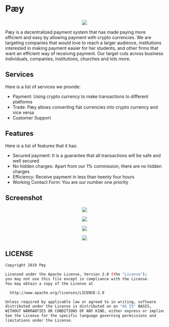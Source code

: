 # Pæy

<p align="center">
  <img src="https://aepp-paey.web.app/assets/images/logo-text.png">
</p>

Pæy is a decentralized payment system that has made paying more efficient and easy by allowing payment with crypto currencies. We are targeting companies that would love to reach a larger audience, institutions interested in making payment easier for her students, and other firms that want an efficient way of receiving payment. Our target cuts across business individuals, companies, institutions, churches and lots more.

## Services

Here is a list of services we provide:

- Payment: Using crypto currency to make transactions to different platforms
- Trade: Pæy allows converting fiat currencies into crypto currency and vice versa
- Customer Support

## Features

Here is a list of features that it has:

- Secured payment: It is a guarantee that all transactions will be safe and well secured
- No hidden charges: Apart from our 1% commission, there are no hidden charges
- Efficiency: Receive payment in less than twenty four hours
- Working Contact Form: You are our number one priority

## Screenshot

<p align="center">
  <img src="https://i.ibb.co/P6TPYqG/1.png">
</p>
<p align="center">
  <img src="https://i.ibb.co/QdTCT6Y/2.png">
</p>
<p align="center">
  <img src="https://i.ibb.co/cvHrTLg/3.png">
</p>
<p align="center">
  <img src="https://i.ibb.co/cFNbrHt/4.png">
</p>

## LICENSE

```bash
Copyright 2019 Pæy

Licensed under the Apache License, Version 2.0 (the "License");
you may not use this file except in compliance with the License.
You may obtain a copy of the License at

  http://www.apache.org/licenses/LICENSE-2.0

Unless required by applicable law or agreed to in writing, software
distributed under the License is distributed on an "AS IS" BASIS,
WITHOUT WARRANTIES OR CONDITIONS OF ANY KIND, either express or implied.
See the License for the specific language governing permissions and
limitations under the License.
```
